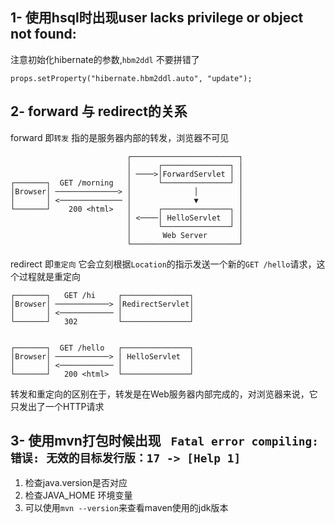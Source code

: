 ## 1- 使用hsql时出现user lacks privilege or object not found:

注意初始化hibernate的参数,`hbm2ddl` 不要拼错了
```shell
props.setProperty("hibernate.hbm2ddl.auto", "update");
```

## 2- forward 与 redirect的关系

forward 即`转发` 指的是服务器内部的转发，浏览器不可见 
```ascii
                          ┌────────────────────────┐
                          │      ┌───────────────┐ │
                          │ ────>│ForwardServlet │ │
┌───────┐  GET /morning   │      └───────────────┘ │
│Browser│ ──────────────> │              │         │
│       │ <────────────── │              ▼         │
└───────┘    200 <html>   │      ┌───────────────┐ │
                          │ <────│ HelloServlet  │ │
                          │      └───────────────┘ │
                          │       Web Server       │
                          └────────────────────────┘
```
redirect 即`重定向` 它会立刻根据`Location`的指示发送一个新的`GET /hello`请求，这个过程就是重定向
```ascii
┌───────┐   GET /hi     ┌───────────────┐
│Browser│ ────────────> │RedirectServlet│
│       │ <──────────── │               │
└───────┘   302         └───────────────┘


┌───────┐  GET /hello   ┌───────────────┐
│Browser│ ────────────> │ HelloServlet  │
│       │ <──────────── │               │
└───────┘   200 <html>  └───────────────┘
```

转发和重定向的区别在于，转发是在Web服务器内部完成的，对浏览器来说，它只发出了一个HTTP请求

## 3- 使用mvn打包时候出现 ` Fatal error compiling: 错误: 无效的目标发行版：17 -> [Help 1]`
1. 检查java.version是否对应
2. 检查JAVA_HOME 环境变量
3. 可以使用`mvn --version`来查看maven使用的jdk版本